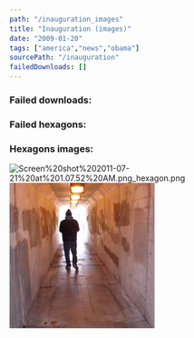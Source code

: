 ```yaml
---
path: "/inauguration_images"
title: "Inauguration (images)"
date: "2009-01-20"
tags: ["america","news","obama"]
sourcePath: "/inauguration"
failedDownloads: []
---
```



### Failed downloads:

### Failed hexagons:

### Hexagons images:
![Screen%20shot%202011-07-21%20at%201.07.52%20AM.png_hexagon.png](Screen%20shot%202011-07-21%20at%201.07.52%20AM.png_hexagon.png)
 ![mike.gif_hexagon.png](mike.gif_hexagon.png)
